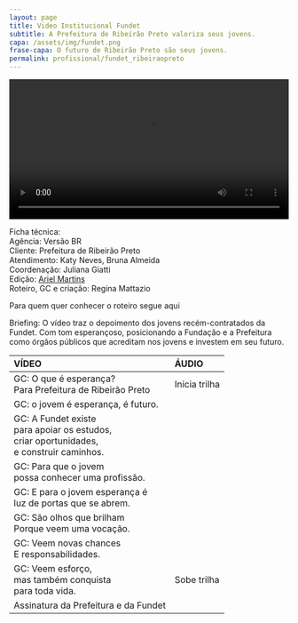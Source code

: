 ```yaml
---
layout: page
title: Video Institucional Fundet
subtitle: A Prefeitura de Ribeirão Preto valoriza seus jovens.
capa: /assets/img/fundet.png
frase-capa: O futuro de Ribeirão Preto são seus jovens.
permalink: profissional/fundet_ribeiraopreto
---
```


<video ref='fundet_ribeiraopreto' controls src="https://github.com/ReMattazio/remattazio.github.io/blob/master/assets/mids/fundet_ribeiraopreto.mp4?raw=true" class="trab-image" style="width:100%;">seu navegador nao suporta video</video>
 

Ficha técnica:  
Agência: Versão BR  
Cliente: Prefeitura de Ribeirão Preto  
Atendimento: Katy Neves, Bruna Almeida  
Coordenação: Juliana Giatti  
Edição: [Ariel Martins](https://www.behance.net/arielsposito)  
Roteiro, GC e criação: Regina Mattazio


Para quem quer conhecer o roteiro segue aqui  


Briefing: O vídeo traz o depoimento dos jovens recém-contratados da Fundet. Com tom esperançoso, posicionando a Fundação e a Prefeitura como órgãos públicos que acreditam nos jovens e investem em seu futuro.  


| **VÍDEO** | **ÁUDIO** |
| :-- | :-- |
| GC: O que é esperança?  <br /> Para Prefeitura de Ribeirão Preto | Inicia trilha |
| GC: o jovem é esperança, é futuro. |   |
| GC: A Fundet existe  <br /> para apoiar os estudos,  <br /> criar oportunidades,  <br /> e construir caminhos. |   |
| GC: Para que o jovem <br /> possa conhecer uma profissão. |   |
| GC: E para o jovem esperança é <br /> luz de portas que se abrem. |   |
| GC: São olhos que brilham <br /> Porque veem uma vocação. |   |
| GC: Veem novas chances <br /> E responsabilidades. |   |
| GC: Veem esforço, <br /> mas também conquista <br /> para toda vida. | Sobe trilha  |
| Assinatura da Prefeitura e da Fundet |   |
